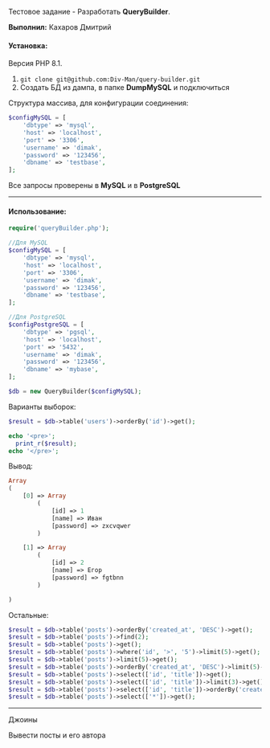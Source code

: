 Тестовое задание - Разработать **QueryBuilder**.

**Выполнил:** Кахаров Дмитрий

#### Установка:

Версия PHP 8.1.

1. ```git clone git@github.com:Div-Man/query-builder.git```
2. Создать БД из дампа, в папке **DumpMySQL** и подключиться

Структура массива, для конфигурации соединения:

```php
$configMySQL = [
    'dbtype' => 'mysql',
    'host' => 'localhost',
    'port' => '3306',
    'username' => 'dimak',
    'password' => '123456',
    'dbname' => 'testbase',
];
```

Все запросы проверены в **MySQL** и в **PostgreSQL**
***
#### Использование:

```php
require('queryBuilder.php');

//Для MySQL
$configMySQL = [
    'dbtype' => 'mysql',
    'host' => 'localhost',
    'port' => '3306',
    'username' => 'dimak',
    'password' => '123456',
    'dbname' => 'testbase',
];

//Для PostgreSQL
$configPostgreSQL = [
    'dbtype' => 'pgsql',
    'host' => 'localhost',
    'port' => '5432',
    'username' => 'dimak',
    'password' => '123456',
    'dbname' => 'mybase',
];

$db = new QueryBuilder($configMySQL);
```

Варианты выборок:

```php
$result = $db->table('users')->orderBy('id')->get();

echo '<pre>';
  print_r($result);
echo '</pre>';
```

Вывод:

```php
Array
(
    [0] => Array
        (
            [id] => 1
            [name] => Иван
            [password] => zxcvqwer
        )

    [1] => Array
        (
            [id] => 2
            [name] => Егор
            [password] => fgtbnn
        )

)
```

Остальные:

```php
$result = $db->table('posts')->orderBy('created_at', 'DESC')->get();
$result = $db->table('posts')->find(2);
$result = $db->table('posts')->get();
$result = $db->table('posts')->where('id', '>', '5')->limit(5)->get();
$result = $db->table('posts')->limit(5)->get();
$result = $db->table('posts')->orderBy('created_at', 'DESC')->limit(5)->get();
$result = $db->table('posts')->select(['id', 'title'])->get();
$result = $db->table('posts')->select(['id', 'title'])->limit(3)->get();
$result = $db->table('posts')->select(['id', 'title'])->orderBy('created_at')->limit(3)->get();
$result = $db->table('posts')->select(['*'])->get();
```
***

Джоины

Вывести посты и его автора


